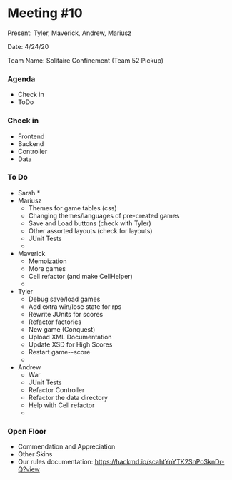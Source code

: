 # Meeting #10
Present: Tyler, Maverick, Andrew, Mariusz

Date: 4/24/20

Team Name: Solitaire Confinement (Team 52 Pickup)

### Agenda
 * Check in
 * ToDo

### Check in
 * Frontend
 * Backend
 * Controller
 * Data

### To Do
* Sarah
    * 
* Mariusz
    * Themes for game tables (css)
    * Changing themes/languages of pre-created games
    * Save and Load buttons (check with Tyler)
    * Other assorted layouts (check for layouts)
    * JUnit Tests
    * 
* Maverick
    * Memoization
    * More games
    * Cell refactor (and make CellHelper)
    * 
* Tyler
    * Debug save/load games
    * Add extra win/lose state for rps
    * Rewrite JUnits for scores
    * Refactor factories
    * New game (Conquest)
    * Upload XML Documentation
    * Update XSD for High Scores
    * Restart game--score
    * 
* Andrew
    * War
    * JUnit Tests
    * Refactor Controller
    * Refactor the data directory
    * Help with Cell refactor
    * 

### Open Floor
* Commendation and Appreciation
* Other Skins
* Our rules documentation: https://hackmd.io/scahtYnYTK2SnPoSknDr-Q?view

